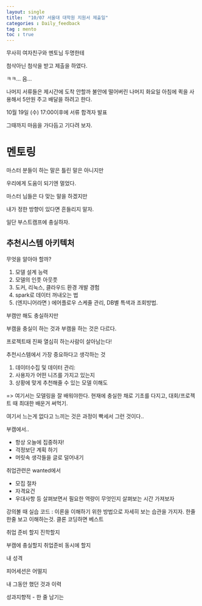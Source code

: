 ```yaml
---
layout: single
title:  "10/07 서울대 대학원 지원서 제출일"
categories : Daily_feedback
tag : mento
toc : true
---
```



무사히 여자친구와 멘토님 두명한테 

첨삭아닌 첨삭을 받고 제출을 하였다.

ㅋㅋ...
음...

나머지 서류들은 
제시간에 도착 안할까 불안에 떨어버린 나머지
화요일 아침에 퀵을 사용해서 5만원 주고 배달을 하려고 한다.

10월 19일 (수) 17:00이후에 서류 합격자 발표

그때까지 마음을 가다듬고 기다려 보자.


# 멘토링

마스터 분들이 하는 말은 틀린 말은 아니지만 

우리에게 도움이 되기엔 멀었다.

마스터 님들은 다 맞는 말을 하겠지만 

내가 정한 방향이 있다면 흔들리지 말자.

일단 부스트캠프에 충실하자.



## 추천시스템 아키텍처

무엇을 알아야 할까?

1. 모델 설계 능력
2. 모델의 인풋 아웃풋
3. 도커, 리눅스, 클라우드 환경 개발 경험
4. spark로 데이터 꺼내오는 법
5. (엔지니어라면 ) 에어플로우 스케줄 관리, DB별 특색과 조회방법.

부캠만 해도 충실하지만

부캠을 충실이 하는 것과 부캠을 하는 것은 다르다.

프로젝트때 진짜 열심히 하는사람이 살아남는다!


추천시스템에서 가장 중요하다고 생각하는 것
1. 데이터수집 및 데이터 관리: 
2. 사용자가 어떤 니즈를 가지고 있는지
3. 상황에 맞게 추천해줄 수 있는 모델 이해도

=> 여기서는 모델링을 잘 배워야한다. 현재에 충실한 채로 기초를 다지고, 대회/프로젝트 때 최대한 배운거 써먹기.

여기서 느는게 없다고 느끼는 것은 과정이 빡세서 그런 것이다..

부캠에서..
+ 항상 오늘에 집중하자!
+ 걱정보단 계획 하기
+ 머릿속 생각들을 글로 덜어내기



취업관련은 wanted에서 
+ 모집 절차
+ 자격요건
+ 우대사항
등 살펴보면서 필요한 역량이 무엇인지 살펴보는 시간 가져보자



강의볼 때 실습 코드 : 
이론을 이해하기 위한 방법으로 자세히 보는 습관을 가지자.
한줄 한줄 보고 이해하는것. 클론 코딩하면 베스트





취업 준비 할지 진학할지

  

부캠에 충실할지 취업준비 동시에 할지

내 성격


피어세션은 어떨지

내 그동안 했던 것과 이력

성과지향적 - 한 줄 남기는 